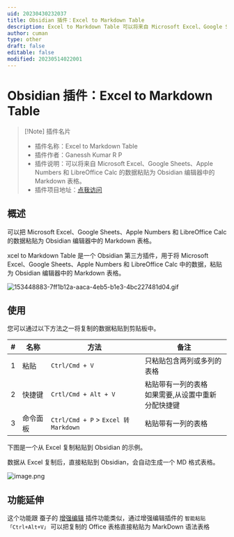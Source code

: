 ```yaml
---
uid: 20230430232037
title: Obsidian 插件：Excel to Markdown Table
description: Excel to Markdown Table 可以将来自 Microsoft Excel、Google Sheets、Apple Numbers 和 LibreOffice Calc 的数据粘贴为 Obsidian 编辑器中的 Markdown 表格。
author: cuman
type: other
draft: false
editable: false
modified: 20230514022001
---
```


# Obsidian 插件：Excel to Markdown Table

> [!Note] 插件名片
> - 插件名称：Excel to Markdown Table
> - 插件作者：Ganessh Kumar R P
> - 插件说明：可以将来自 Microsoft Excel、Google Sheets、Apple Numbers 和 LibreOffice Calc 的数据粘贴为 Obsidian 编辑器中的 Markdown 表格。
> - 插件项目地址：[点我访问](https://github.com/ganesshkumar/obsidian-excel-to-markdown-table)

## 概述

可以把 Microsoft Excel、Google Sheets、Apple Numbers 和 LibreOffice Calc 的数据粘贴为 Obsidian 编辑器中的 Markdown 表格。

xcel to Markdown Table 是一个 Obsidian 第三方插件，用于将 Microsoft Excel、Google Sheets、Apple Numbers 和 LibreOffice Calc 中的数据，粘贴为 Obsidian 编辑器中的 Markdown 表格。

![153448883-7ff1b12a-aaca-4eb5-b1e3-4bc227481d04.gif](https://cdn.pkmer.cn/images/202305040931252.gif!pkmer)

## 使用

您可以通过以下方法之一将复制的数据粘贴到剪贴板中。

 | # |名称 |方法 |备注 |
 |---|--------|--------|--------|
 |1|粘贴 |`Ctrl/Cmd + V` |只粘贴包含两列或多列的表格 |
 |2|快捷键 |`Crtl/Cmd + Alt + V` |粘贴带有一列的表格<br/>如果需要,从设置中重新分配快捷键 |
 |3|命令面板 |`Ctrl/Cmd + P` > `Excel 转 Markdown` |粘贴带有一列的表格 |

下图是一个从 Excel 复制粘贴到 Obsidian 的示例。

 数据从 Excel 复制后，直接粘贴到 Obsidian，会自动生成一个 MD 格式表格。

![image.png](https://cdn.pkmer.cn/images/202304302354459.png!pkmer)

## 功能延伸

这个功能跟 蚕子的 [增强编辑](https://github.com/obsidian-canzi/Enhanced-editing) 插件功能类似，通过增强编辑插件的 `智能粘贴「Ctrl+Alt+V」` 可以把复制的 Office 表格直接粘贴为 MarkDown 语法表格